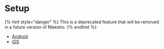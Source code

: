 # Setup

{% hint style="danger" %}
This is a deprecated feature that will be removed in a future version of Maestro.
{% endhint %}

* [Android](android.md)
* [iOS](ios.md)
